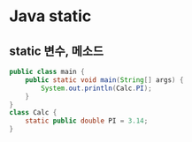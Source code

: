 # Java static

## static 변수, 메소드

```java
public class main {
	public static void main(String[] args) {
		System.out.println(Calc.PI);
	}
}
class Calc {
    static public double PI = 3.14;
}
```

